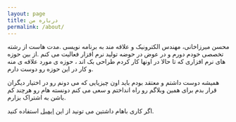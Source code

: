 ```yaml
---
layout: page
title: درباره من
permalink: /about/
---
```


محسن میرزاخانی، مهندس الکترونیک و علاقه مند به برنامه نویسی .مدت هاست از رشته تخصصی خودم دورم و در عوض در حوضه تولید
نرم افزار فعالیت می کنم .از بین حوزه های نرم افزاری که تا حالا در اونها کار کردم طراحی بک اند ، حوزه ی مورد علاقه ی منه و کار در این
حوزه رو دوست دارم.

همیشه دوست داشتم و معتقد بودم باید اون چیزیایی که می دونم رو در اختیار دیگران قرار بدم برای همین وبلاگم رو راه انداختم و سعی می کنم
دونسته هام رو هرچند کم باشن به اشتراک بزارم.

اگر کاری باهام داشتین می تونید از این [ایمیل](mailto:mohsenmirzakhany@gmail.com) استفاده کنید.



